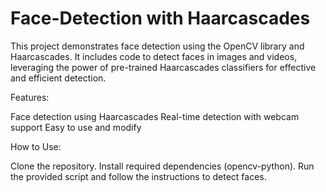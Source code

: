 # Face-Detection with Haarcascades
This project demonstrates face detection using the OpenCV library and Haarcascades. It includes code to detect faces in images and videos, leveraging the power of pre-trained Haarcascades classifiers for effective and efficient detection.

Features:

Face detection using Haarcascades
Real-time detection with webcam support
Easy to use and modify

How to Use:

Clone the repository.
Install required dependencies (opencv-python).
Run the provided script and follow the instructions to detect faces.
